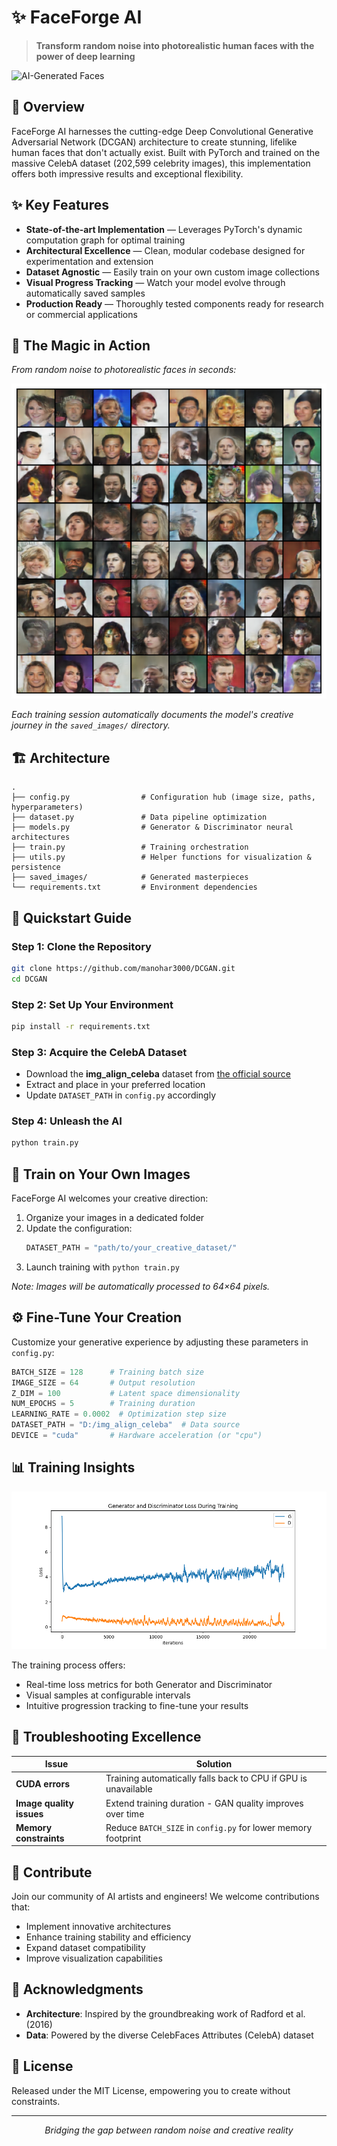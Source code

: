 # ✨ FaceForge AI

> **Transform random noise into photorealistic human faces with the power of deep learning**

![AI-Generated Faces](assets/DCGAN.gif)

## 🔮 Overview

FaceForge AI harnesses the cutting-edge Deep Convolutional Generative Adversarial Network (DCGAN) architecture to create stunning, lifelike human faces that don't actually exist. Built with PyTorch and trained on the massive CelebA dataset (202,599 celebrity images), this implementation offers both impressive results and exceptional flexibility.

## ✨ Key Features

- **State-of-the-art Implementation** — Leverages PyTorch's dynamic computation graph for optimal training
- **Architectural Excellence** — Clean, modular codebase designed for experimentation and extension
- **Dataset Agnostic** — Easily train on your own custom image collections
- **Visual Progress Tracking** — Watch your model evolve through automatically saved samples
- **Production Ready** — Thoroughly tested components ready for research or commercial applications

## 📸 The Magic in Action

_From random noise to photorealistic faces in seconds:_

![Generated Sample](saved_images/image_23500.png)

_Each training session automatically documents the model's creative journey in the `saved_images/` directory._

## 🏗️ Architecture

```
.
├── config.py                # Configuration hub (image size, paths, hyperparameters)
├── dataset.py               # Data pipeline optimization
├── models.py                # Generator & Discriminator neural architectures
├── train.py                 # Training orchestration
├── utils.py                 # Helper functions for visualization & persistence
├── saved_images/            # Generated masterpieces
└── requirements.txt         # Environment dependencies
```

## 🚀 Quickstart Guide

### Step 1: Clone the Repository

```bash
git clone https://github.com/manohar3000/DCGAN.git
cd DCGAN
```

### Step 2: Set Up Your Environment

```bash
pip install -r requirements.txt
```

### Step 3: Acquire the CelebA Dataset

- Download the **img_align_celeba** dataset from [the official source](https://mmlab.ie.cuhk.edu.hk/projects/CelebA.html)
- Extract and place in your preferred location
- Update `DATASET_PATH` in `config.py` accordingly

### Step 4: Unleash the AI

```bash
python train.py
```

## 🎨 Train on Your Own Images

FaceForge AI welcomes your creative direction:

1. Organize your images in a dedicated folder
2. Update the configuration:
   ```python
   DATASET_PATH = "path/to/your_creative_dataset/"
   ```
3. Launch training with `python train.py`

_Note: Images will be automatically processed to 64×64 pixels._

## ⚙️ Fine-Tune Your Creation

Customize your generative experience by adjusting these parameters in `config.py`:

```python
BATCH_SIZE = 128      # Training batch size
IMAGE_SIZE = 64       # Output resolution
Z_DIM = 100           # Latent space dimensionality
NUM_EPOCHS = 5        # Training duration
LEARNING_RATE = 0.0002  # Optimization step size
DATASET_PATH = "D:/img_align_celeba"  # Data source
DEVICE = "cuda"       # Hardware acceleration (or "cpu")
```

## 📊 Training Insights

![Training Progress](assets/loss_plot.png)

The training process offers:
- Real-time loss metrics for both Generator and Discriminator
- Visual samples at configurable intervals
- Intuitive progression tracking to fine-tune your results

## 🔧 Troubleshooting Excellence

| Issue | Solution |
|-------|----------|
| **CUDA errors** | Training automatically falls back to CPU if GPU is unavailable |
| **Image quality issues** | Extend training duration - GAN quality improves over time |
| **Memory constraints** | Reduce `BATCH_SIZE` in `config.py` for lower memory footprint |

## 🌟 Contribute

Join our community of AI artists and engineers! We welcome contributions that:

- Implement innovative architectures
- Enhance training stability and efficiency
- Expand dataset compatibility
- Improve visualization capabilities

## 🙏 Acknowledgments

- **Architecture**: Inspired by the groundbreaking work of Radford et al. (2016)
- **Data**: Powered by the diverse CelebFaces Attributes (CelebA) dataset

## 📄 License

Released under the MIT License, empowering you to create without constraints.

---

<div align="center">
<i>Bridging the gap between random noise and creative reality</i>
</div>
